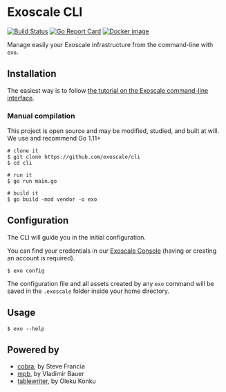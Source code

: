 # Exoscale CLI

[![Build Status](https://travis-ci.org/exoscale/cli.svg?branch=master)](https://travis-ci.org/exoscale/cli) [![Go Report Card](https://goreportcard.com/badge/github.com/exoscale/cli)](https://goreportcard.com/report/github.com/exoscale/cli) [![Docker image](https://images.microbadger.com/badges/image/exoscale/cli.svg)](https://microbadger.com/images/exoscale/cli "Get your own image badge on microbadger.com")

Manage easily your Exoscale infrastructure from the command-line with `exo`.


## Installation

The easiest way is to follow [the tutorial on the Exoscale command-line interface][community].

### Manual compilation

This project is open source and may be modified, studied, and built at will. We use and recommend Go 1.11+

```shell
# clone it
$ git clone https://github.com/exoscale/cli
$ cd cli

# run it
$ go run main.go

# build it
$ go build -mod vendor -o exo
```

## Configuration

The CLI will guide you in the initial configuration.

You can find your credentials in our [Exoscale Console](https://portal.exoscale.com/account/profile/api) (having or creating an account is required).

```shell
$ exo config
```

The configuration file and all assets created by any `exo` command will be saved in the `.exoscale` folder inside your home directory.

## Usage

```shell
$ exo --help
```

[community]: https://community.exoscale.com/documentation/tools/exoscale-command-line-interface/

## Powered by

- [cobra](https://github.com/spf13/cobra), by Steve Francia
- [mpb](https://github.com/vbauerster/mpb), by Vladimir Bauer
- [tablewriter](https://github.com/olekukonko/tablewriter), by Oleku Konku
